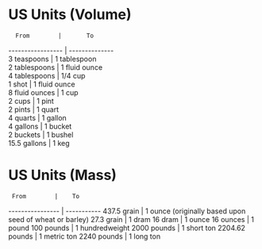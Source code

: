 US Units (Volume)
=================

      From        |       To              
----------------- | --------------  
   3 teaspoons    |  1 tablespoon   
   2 tablespoons  |  1 fluid ounce  
   4 tablespoons  |  1/4 cup        
   1 shot         |  1 fluid ounce  
   8 fluid ounces |  1 cup          
   2 cups         |  1 pint         
   2 pints        |  1 quart        
   4 quarts       |  1 gallon       
   4 gallons      |  1 bucket       
   2 buckets      |  1 bushel       
15.5 gallons      |  1 keg          


US Units (Mass)
===============

     From        |    To
---------------- | -----------
 437.5 grain     |  1 ounce (originally based upon seed of wheat or barley)
  27.3 grain     |  1 dram
    16 dram      |  1 ounce 
    16 ounces    |  1 pound
   100 pounds    |  1 hundredweight
  2000 pounds    |  1 short ton
  2204.62 pounds |  1 metric ton
  2240 pounds    |  1 long ton


